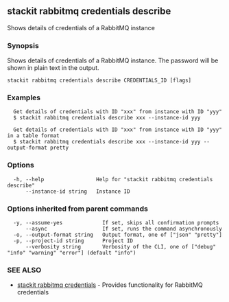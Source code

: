 ## stackit rabbitmq credentials describe

Shows details of credentials of a RabbitMQ instance

### Synopsis

Shows details of credentials of a RabbitMQ instance. The password will be shown in plain text in the output.

```
stackit rabbitmq credentials describe CREDENTIALS_ID [flags]
```

### Examples

```
  Get details of credentials with ID "xxx" from instance with ID "yyy"
  $ stackit rabbitmq credentials describe xxx --instance-id yyy

  Get details of credentials with ID "xxx" from instance with ID "yyy" in a table format
  $ stackit rabbitmq credentials describe xxx --instance-id yyy --output-format pretty
```

### Options

```
  -h, --help                 Help for "stackit rabbitmq credentials describe"
      --instance-id string   Instance ID
```

### Options inherited from parent commands

```
  -y, --assume-yes             If set, skips all confirmation prompts
      --async                  If set, runs the command asynchronously
  -o, --output-format string   Output format, one of ["json" "pretty"]
  -p, --project-id string      Project ID
      --verbosity string       Verbosity of the CLI, one of ["debug" "info" "warning" "error"] (default "info")
```

### SEE ALSO

* [stackit rabbitmq credentials](./stackit_rabbitmq_credentials.md)	 - Provides functionality for RabbitMQ credentials

